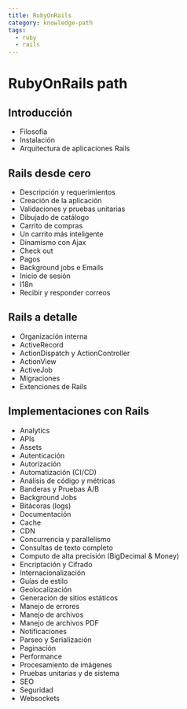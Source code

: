 ```yaml
---
title: RubyOnRails
category: knowledge-path
tags:
  - ruby
  - rails
---
```

# RubyOnRails path

## Introducción
  * Filosofia
  * Instalación
  * Arquitectura de aplicaciones Rails

## Rails desde cero
  * Descripción y requerimientos
  * Creación de la aplicación
  * Validaciones y pruebas unitarias
  * Dibujado de catálogo
  * Carrito de compras
  * Un carrito más inteligente
  * Dinamísmo con Ajax
  * Check out
  * Pagos
  * Background jobs e Emails
  * Inicio de sesión
  * I18n
  * Recibir y responder correos

## Rails a detalle
  * Organización interna
  * ActiveRecord
  * ActionDispatch y ActionController
  * ActionView
  * ActiveJob
  * Migraciones
  * Extenciones de Rails

## Implementaciones con Rails
  * Analytics
  * APIs
  * Assets
  * Autenticación
  * Autorización
  * Automatización (CI/CD)
  * Análisis de código y métricas
  * Banderas y Pruebas A/B
  * Background Jobs
  * Bitácoras (logs)
  * Documentación
  * Cache
  * CDN
  * Concurrencia y parallelismo
  * Consultas de texto completo
  * Computo de alta precisión (BigDecimal & Money)
  * Encriptación y Cifrado
  * Internacionalización
  * Guías de estilo
  * Geolocalización
  * Generación de sitios estáticos
  * Manejo de errores
  * Manejo de archivos
  * Manejo de archivos PDF
  * Notificaciones
  * Parseo y Serialización
  * Paginación
  * Performance
  * Procesamiento de imágenes
  * Pruebas unitarias y de sistema
  * SEO
  * Seguridad
  * Websockets
